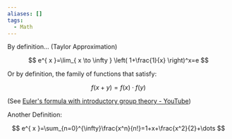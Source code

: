 ```yaml
---
aliases: []
tags:
  - Math
---
```

By definition… (Taylor Approximation)

$$
e^{ x }=\lim_{ x \to \infty } \left( 1+\frac{1}{x} \right)^x=e
$$

Or by definition, the family of functions that satisfy:

$$
f(x+y)=f(x)\cdot f(y)
$$

(See [Euler's formula with introductory group theory - YouTube](https://www.youtube.com/watch?v=mvmuCPvRoWQ))

Another Definition:

$$
e^{ x }=\sum_{n=0}^{\infty}\frac{x^n}{n!}=1+x+\frac{x^2}{2}+\dots
$$
